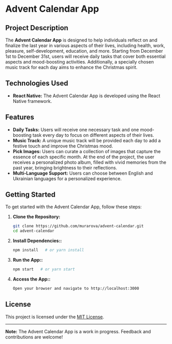 # Advent Calendar App

## Project Description

The **Advent Calendar App** is designed to help individuals reflect on and finalize the last year in various aspects of their lives, including health, work, pleasure, self-development, education, and more. Starting from December 1st to December 31st, users will receive daily tasks that cover both essential aspects and mood-boosting activities. Additionally, a specially chosen music track for each day aims to enhance the Christmas spirit.

## Technologies Used

- **React Native:** The Advent Calendar App is developed using the React Native framework.

## Features

- **Daily Tasks:** Users will receive one necessary task and one mood-boosting task every day to focus on different aspects of their lives.
- **Music Track:** A unique music track will be provided each day to add a festive touch and improve the Christmas mood.
- **Pick Images:** Users can curate a collection of images that capture the essence of each specific month. At the end of the project, the user receives a personalized photo album, filled with vivid memories from the past year, bringing brightness to their reflections.
- **Multi-Language Support:** Users can choose between English and Ukrainian languages for a personalized experience.

## Getting Started

To get started with the Advent Calendar App, follow these steps:

1. **Clone the Repository:**
   ```bash
   git clone https://github.com/murarova/advent-calendar.git
   cd advent-calendar
   ```

2. **Install Dependencies::**
   ```bash
   npm install   # or yarn install
   ```


3. **Run the App::**
   ```bash
   npm start   # or yarn start
   ```

3. **Access the App::**
   ```bash
   Open your browser and navigate to http://localhost:3000
   ```

## License

This project is licensed under the [MIT License](LICENSE.md).

---

**Note:** The Advent Calendar App is a work in progress. Feedback and contributions are welcome!
